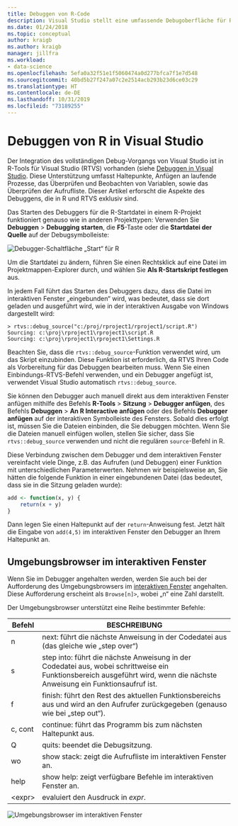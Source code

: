 ```yaml
---
title: Debuggen von R-Code
description: Visual Studio stellt eine umfassende Debugoberfläche für R bereit, einschließlich Haltepunkten, Anfügen, Aufrufliste und Variablenprüfung.
ms.date: 01/24/2018
ms.topic: conceptual
author: kraigb
ms.author: kraigb
manager: jillfra
ms.workload:
- data-science
ms.openlocfilehash: 5efa0a32f51e1f5060474a0d277bfca7f1e7d548
ms.sourcegitcommit: 40bd5b27f247a07c2e2514acb293b23d6ce03c29
ms.translationtype: HT
ms.contentlocale: de-DE
ms.lasthandoff: 10/31/2019
ms.locfileid: "73189255"
---
```

# <a name="debug-r-in-visual-studio"></a>Debuggen von R in Visual Studio

Der Integration des vollständigen Debug-Vorgangs von Visual Studio ist in R-Tools für Visual Studio (RTVS) vorhanden (siehe [Debuggen in Visual Studio](../debugger/debugger-feature-tour.md). Diese Unterstützung umfasst Haltepunkte, Anfügen an laufende Prozesse, das Überprüfen und Beobachten von Variablen, sowie das Überprüfen der Aufrufliste. Dieser Artikel erforscht die Aspekte des Debuggens, die in R und RTVS exklusiv sind.

Das Starten des Debuggers für die R-Startdatei in einem R-Projekt funktioniert genauso wie in anderen Projekttypen: Verwenden Sie **Debuggen** > **Debugging starten**, die **F5**-Taste oder die **Startdatei der Quelle** auf der Debugsymbolleiste:

![Debugger-Schaltfläche „Start“ für R](media/debugger-start-button.png)

Um die Startdatei zu ändern, führen Sie einen Rechtsklick auf eine Datei im Projektmappen-Explorer durch, und wählen Sie **Als R-Startskript festlegen** aus.

In jedem Fall führt das Starten des Debuggers dazu, dass die Datei im interaktiven Fenster „eingebunden“ wird, was bedeutet, dass sie dort geladen und ausgeführt wird, wie in der interaktiven Ausgabe von Windows dargestellt wird:

```output
> rtvs::debug_source("c:/proj/rproject1/rproject1/script.R")
Sourcing: c:\proj\rproject1\rproject1\script.R
Sourcing: c:\proj\rproject1\rproject1\Settings.R
```

Beachten Sie, dass die `rtvs::debug_source`-Funktion verwendet wird, um das Skript einzubinden. Diese Funktion ist erforderlich, da RTVS Ihren Code als Vorbereitung für das Debuggen bearbeiten muss. Wenn Sie einen Einbindungs-RTVS-Befehl verwenden, und ein Debugger angefügt ist, verwendet Visual Studio automatisch `rtvs::debug_source`.

Sie können den Debugger auch manuell direkt aus dem interaktiven Fenster anfügen mithilfe des Befehls **R-Tools** > **Sitzung** > **Debugger anfügen**, des Befehls **Debuggen** > **An R Interactive anfügen** oder des Befehls **Debugger anfügen** auf der interaktiven Symbolleiste des Fensters. Sobald dies erfolgt ist, müssen Sie die Dateien einbinden, die Sie debuggen möchten. Wenn Sie die Dateien manuell einfügen wollen, stellen Sie sicher, dass Sie `rtvs::debug_source` verwenden und nicht die regulären `source`-Befehl in R.

Diese Verbindung zwischen dem Debugger und dem interaktiven Fenster vereinfacht viele Dinge, z.B. das Aufrufen (und Debuggen) einer Funktion mit unterschiedlichen Parameterwerten. Nehmen wir beispielsweise an, Sie hätten die folgende Funktion in einer eingebundenen Datei (das bedeutet, dass sie in die Sitzung geladen wurde):

```R
add <- function(x, y) {
    return(x + y)
}
```

Dann legen Sie einen Haltepunkt auf der `return`-Anweisung fest. Jetzt hält die Eingabe von `add(4,5)` im interaktiven Fenster den Debugger an Ihrem Haltepunkt an.

## <a name="environment-browser-in-the-interactive-window"></a>Umgebungsbrowser im interaktiven Fenster

Wenn Sie im Debugger angehalten werden, werden Sie auch bei der Aufforderung des Umgebungsbrowsers im [interaktiven Fenster](interactive-repl-for-r-in-visual-studio.md) angehalten. Diese Aufforderung erscheint als `Browse[n]>`, wobei „n“ eine Zahl darstellt.

Der Umgebungsbrowser unterstützt eine Reihe bestimmter Befehle:

| Befehl | BESCHREIBUNG |
| --- | --- |
| n | next: führt die nächste Anweisung in der Codedatei aus (das gleiche wie „step over“) |
| s | step into: führt die nächste Anweisung in der Codedatei aus, wobei schrittweise ein Funktionsbereich ausgeführt wird, wenn die nächste Anweisung ein Funktionsaufruf ist. |
| f | finish: führt den Rest des aktuellen Funktionsbereichs aus und wird an den Aufrufer zurückgegeben (genauso wie bei „step out“). |
| c, cont | continue: führt das Programm bis zum nächsten Haltepunkt aus. |
| Q | quits: beendet die Debugsitzung. |
| wo | show stack: zeigt die Aufrufliste im interaktiven Fenster an. |
| help | show help: zeigt verfügbare Befehle im interaktiven Fenster an. |
| &lt;expr&gt; | evaluiert den Ausdruck in *expr*. |

![Umgebungsbrowser im interaktiven Fenster](media/debugger-environment-browser.png)
